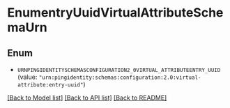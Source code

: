 # EnumentryUuidVirtualAttributeSchemaUrn

## Enum


* `URNPINGIDENTITYSCHEMASCONFIGURATION2_0VIRTUAL_ATTRIBUTEENTRY_UUID` (value: `"urn:pingidentity:schemas:configuration:2.0:virtual-attribute:entry-uuid"`)


[[Back to Model list]](../README.md#documentation-for-models) [[Back to API list]](../README.md#documentation-for-api-endpoints) [[Back to README]](../README.md)


